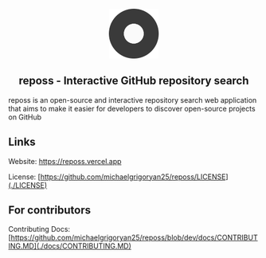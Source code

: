 <p align="center">
 <img height="100" src="./public/logo192.png" />
</p>

<h2 align="center">reposs - Interactive GitHub repository search</h2>

<p>
reposs is an open-source and interactive repository search web application that aims to make it easier for developers to discover open-source projects on GitHub
</p>

<h2>Links</h2>

Website: https://reposs.vercel.app

License: [https://github.com/michaelgrigoryan25/reposs/LICENSE](./LICENSE)

<h2>For contributors</h2>

Contributing Docs: [https://github.com/michaelgrigoryan25/reposs/blob/dev/docs/CONTRIBUTING.MD](./docs/CONTRIBUTING.MD)
